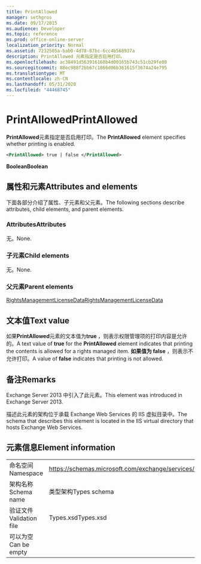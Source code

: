 ```yaml
---
title: PrintAllowed
manager: sethgros
ms.date: 09/17/2015
ms.audience: Developer
ms.topic: reference
ms.prod: office-online-server
localization_priority: Normal
ms.assetid: 7232505a-bab0-4d78-87bc-6cc4b568937a
description: PrintAllowed 元素指定是否启用打印。
ms.openlocfilehash: ac38491d563916160b4d00165b743c51cb29fe00
ms.sourcegitcommit: 88ec988f2bb67c1866d06b361615f3674a24e795
ms.translationtype: MT
ms.contentlocale: zh-CN
ms.lasthandoff: 05/31/2020
ms.locfileid: "44468745"
---
```

# <a name="printallowed"></a><span data-ttu-id="c0690-103">PrintAllowed</span><span class="sxs-lookup"><span data-stu-id="c0690-103">PrintAllowed</span></span>

<span data-ttu-id="c0690-104">**PrintAllowed**元素指定是否启用打印。</span><span class="sxs-lookup"><span data-stu-id="c0690-104">The **PrintAllowed** element specifies whether printing is enabled.</span></span> 
  
```XML
<PrintAllowed> true | false </PrintAllowed>
```

 <span data-ttu-id="c0690-105">**Boolean**</span><span class="sxs-lookup"><span data-stu-id="c0690-105">**Boolean**</span></span>
## <a name="attributes-and-elements"></a><span data-ttu-id="c0690-106">属性和元素</span><span class="sxs-lookup"><span data-stu-id="c0690-106">Attributes and elements</span></span>

<span data-ttu-id="c0690-107">下面各部分介绍了属性、子元素和父元素。</span><span class="sxs-lookup"><span data-stu-id="c0690-107">The following sections describe attributes, child elements, and parent elements.</span></span>
  
### <a name="attributes"></a><span data-ttu-id="c0690-108">Attributes</span><span class="sxs-lookup"><span data-stu-id="c0690-108">Attributes</span></span>

<span data-ttu-id="c0690-109">无。</span><span class="sxs-lookup"><span data-stu-id="c0690-109">None.</span></span>
  
### <a name="child-elements"></a><span data-ttu-id="c0690-110">子元素</span><span class="sxs-lookup"><span data-stu-id="c0690-110">Child elements</span></span>

<span data-ttu-id="c0690-111">无。</span><span class="sxs-lookup"><span data-stu-id="c0690-111">None.</span></span>
  
### <a name="parent-elements"></a><span data-ttu-id="c0690-112">父元素</span><span class="sxs-lookup"><span data-stu-id="c0690-112">Parent elements</span></span>

[<span data-ttu-id="c0690-113">RightsManagementLicenseData</span><span class="sxs-lookup"><span data-stu-id="c0690-113">RightsManagementLicenseData</span></span>](rightsmanagementlicensedata.md)
  
## <a name="text-value"></a><span data-ttu-id="c0690-114">文本值</span><span class="sxs-lookup"><span data-stu-id="c0690-114">Text value</span></span>

<span data-ttu-id="c0690-115">如果**PrintAllowed**元素的文本值为**true** ，则表示权限管理项的打印内容是允许的。</span><span class="sxs-lookup"><span data-stu-id="c0690-115">A text value of **true** for the **PrintAllowed** element indicates that printing the contents is allowed for a rights managed item.</span></span> <span data-ttu-id="c0690-116">**如果值为 false** ，则表示不允许打印。</span><span class="sxs-lookup"><span data-stu-id="c0690-116">A value of **false** indicates that printing is not allowed.</span></span> 
  
## <a name="remarks"></a><span data-ttu-id="c0690-117">备注</span><span class="sxs-lookup"><span data-stu-id="c0690-117">Remarks</span></span>

<span data-ttu-id="c0690-118">Exchange Server 2013 中引入了此元素。</span><span class="sxs-lookup"><span data-stu-id="c0690-118">This element was introduced in Exchange Server 2013.</span></span>
  
<span data-ttu-id="c0690-119">描述此元素的架构位于承载 Exchange Web Services 的 IIS 虚拟目录中。</span><span class="sxs-lookup"><span data-stu-id="c0690-119">The schema that describes this element is located in the IIS virtual directory that hosts Exchange Web Services.</span></span>
  
## <a name="element-information"></a><span data-ttu-id="c0690-120">元素信息</span><span class="sxs-lookup"><span data-stu-id="c0690-120">Element information</span></span>

|||
|:-----|:-----|
|<span data-ttu-id="c0690-121">命名空间</span><span class="sxs-lookup"><span data-stu-id="c0690-121">Namespace</span></span>  <br/> |https://schemas.microsoft.com/exchange/services/2006/types  <br/> |
|<span data-ttu-id="c0690-122">架构名称</span><span class="sxs-lookup"><span data-stu-id="c0690-122">Schema name</span></span>  <br/> |<span data-ttu-id="c0690-123">类型架构</span><span class="sxs-lookup"><span data-stu-id="c0690-123">Types schema</span></span>  <br/> |
|<span data-ttu-id="c0690-124">验证文件</span><span class="sxs-lookup"><span data-stu-id="c0690-124">Validation file</span></span>  <br/> |<span data-ttu-id="c0690-125">Types.xsd</span><span class="sxs-lookup"><span data-stu-id="c0690-125">Types.xsd</span></span>  <br/> |
|<span data-ttu-id="c0690-126">可以为空</span><span class="sxs-lookup"><span data-stu-id="c0690-126">Can be empty</span></span>  <br/> ||
   

